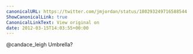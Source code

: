 ```yaml
---
canonicalURL: https://twitter.com/jmjordan/status/180293249716588544
ShowCanonicalLink: true
CanonicalLinkText: View original on
date: 2012-03-15T14:03:55+00:00
---
```

@candace_leigh Umbrella?